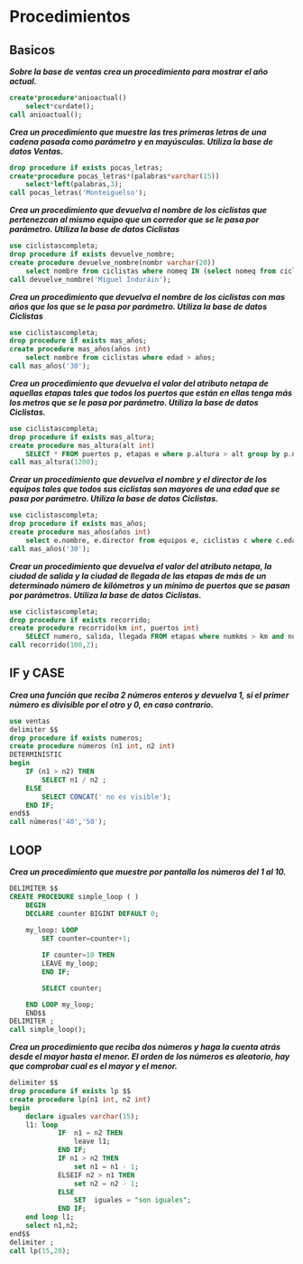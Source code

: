 # Procedimientos

## Basicos

***Sobre la base de ventas crea un procedimiento para mostrar el año actual.***

```sql
create*procedure*anioactual()
    select*curdate();
call anioactual();
```

***Crea un procedimiento que muestre las tres primeras letras de una cadena pasada como parámetro y en mayúsculas. Utiliza la base de datos Ventas.***

```sql
drop procedure if exists pocas_letras;
create*procedure pocas_letras*(palabras*varchar(15))
    select*left(palabras,3);
call pocas_letras('Monteiguelso');
```

***Crea un procedimiento que devuelva el nombre de los ciclistas que pertenezcan al mismo equipo que un corredor que se le pasa por parámetro. Utiliza la base de datos Ciclistas***

```sql
use ciclistascompleta;
drop procedure if exists devuelve_nombre;
create procedure devuelve_nombre(nombr varchar(20))
    select nombre from ciclistas where nomeq IN (select nomeq from ciclistas where nombre like nombr);
call devuelve_nombre('Miguel Induráin'); 
```

***Crea un procedimiento que devuelva el nombre de los ciclistas con mas años que los que se le pasa por parámetro. Utiliza la base de datos Ciclistas***

```sql
use ciclistascompleta;
drop procedure if exists mas_años;
create procedure mas_años(años int)
    select nombre from ciclistas where edad > años;
call mas_años('30');
```

***Crea un procedimiento que devuelva  el valor del atributo netapa de aquellas etapas tales que todos los puertos que están en ellas tenga más los metros que se le pasa por parámetro. Utiliza la base de datos Ciclistas.***

```sql
use ciclistascompleta;
drop procedure if exists mas_altura;
create procedure mas_altura(alt int)
    SELECT * FROM puertos p, etapas e where p.altura > alt group by p.nombre;
call mas_altura(1200); 
```

***Crear un procedimiento que devuelva el nombre y el director de los equipos tales que todos sus ciclistas son mayores de una edad que se pasa por parámetro. Utiliza la base de datos Ciclistas.***

```sql
use ciclistascompleta;
drop procedure if exists mas_años;
create procedure mas_años(años int)
    select e.nombre, e.director from equipos e, ciclistas c where c.edad > años;
call mas_años('30'); 
```

***Crear un procedimiento que devuelva el valor del atributo netapa, la ciudad de salida y la ciudad de llegada de las etapas de más de un determinado número de kilómetros  y   un mínimo de puertos que se pasan por parámetros.  Utiliza la base de datos Ciclistas.***

```sql
use ciclistascompleta;
drop procedure if exists recorrido;
create procedure recorrido(km int, puertos int)
    SELECT numero, salida, llegada FROM etapas where numkms > km and numero > puertos;
call recorrido(100,2);
```

## IF y CASE

***Crea una función que reciba 2 números enteros y devuelva 1, si el primer número es divisible por el otro y 0, en caso contrario.***

```sql
use ventas
delimiter $$
drop procedure if exists numeros;
create procedure números (n1 int, n2 int)
DETERMINISTIC
begin 
    IF (n1 > n2) THEN 
        SELECT n1 / n2 ;
    ELSE 
        SELECT CONCAT(' no es visible');
    END IF;
end$$
call números('40','50');
```

## LOOP

***Crea un procedimiento que muestre por pantalla los números del 1 al 10.***

```sql
DELIMITER $$
CREATE PROCEDURE simple_loop ( )
    BEGIN
    DECLARE counter BIGINT DEFAULT 0;
    
    my_loop: LOOP
        SET counter=counter+1;

        IF counter=10 THEN
        LEAVE my_loop;
        END IF;

        SELECT counter;

    END LOOP my_loop;
    END$$
DELIMITER ;
call simple_loop();
```

***Crea un procedimiento que reciba dos números y haga la cuenta atrás desde el mayor hasta el menor. El orden de los números es aleatorio, hay que comprobar cual es el mayor y el menor.***

```sql
delimiter $$
drop procedure if exists lp $$
create procedure lp(n1 int, n2 int)
begin
	declare iguales varchar(15);
	l1: loop
    		IF  n1 = n2 THEN 
				leave l1;
			END IF;
			IF n1 > n2 THEN 
				set n1 = n1 - 1;
			ELSEIF n2 > n1 THEN
				set n2 = n2 - 1;
			ELSE
				SET  iguales = "son iguales";
			END IF;
	end loop l1;
    select n1,n2;
end$$
delimiter ;
call lp(15,20);
```
